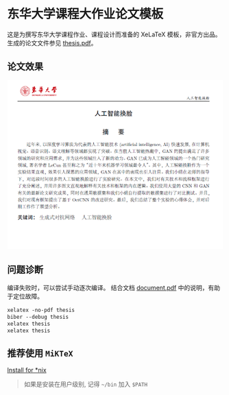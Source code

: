# 东华大学课程大作业论文模板


这是为撰写东华大学课程作业、课程设计而准备的 XeLaTeX 模板，非官方出品。生成的论文文件参见 [thesis.pdf](./thesis.pdf)。


## 论文效果

<p align="center">
      <a><img src="./cover.png" width="700"></a>
</p>



## 问题诊断

编译失败时，可以尝试手动逐次编译。
结合文档 [document.pdf](./document.pdf) 中的说明，有助于定位故障。

    xelatex -no-pdf thesis
    biber --debug thesis
    xelatex thesis
    xelatex thesis

## 推荐使用 `MiKTeX`

[Install for \*nix](https://miktex.org/howto/install-miktex-unx)


> 如果是安装在用户级别, 记得 `~/bin` 加入 `$PATH`
